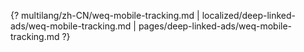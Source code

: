 {? multilang/zh-CN/weq-mobile-tracking.md | localized/deep-linked-ads/weq-mobile-tracking.md | pages/deep-linked-ads/weq-mobile-tracking.md ?}
